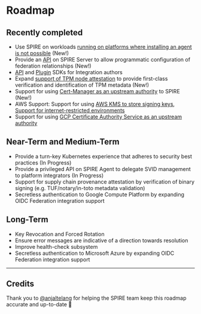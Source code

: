 # Roadmap

## Recently completed

* Use SPIRE on workloads [running on platforms where installing an agent is not possible](https://github.com/spiffe/spire/projects/9) (New!)
* Provide an [API](https://github.com/spiffe/spire-api-sdk/blob/main/proto/spire/api/server/trustdomain/v1/trustdomain.proto) on SPIRE Server to allow programmatic configuration of federation relationships (New!)
* [API](https://github.com/spiffe/spire-api-sdk) and [Plugin](https://github.com/spiffe/spire-plugin-sdk) SDKs for Integration authors
* Expand [support of TPM node attestation](https://github.com/spiffe/spire/pull/2111) to provide first-class verification and identification of TPM metadata (New!)
* Support for using [Cert-Manager as an upstream authority](https://github.com/spiffe/spire/pull/2274) to SPIRE (New!)
* AWS Support: Support for using [AWS KMS to store signing keys](https://github.com/spiffe/spire/pull/2066), [Support for internet-restricted environments](https://github.com/spiffe/spire/pull/2119)
* Support for using [GCP Certificate Authority Service as an upstream authority](https://github.com/spiffe/spire/pull/2172)

## Near-Term and Medium-Term

* Provide a turn-key Kubernetes experience that adheres to security best practices  (In Progress)
* Provide a privileged API on SPIRE Agent to delegate SVID management to platform integrators (In Progress)
* Support for supply chain provenance attestation by verification of binary signing (e.g. TUF/notary/in-toto metadata validation)
* Secretless authentication to Google Compute Platform by expanding OIDC Federation integration support

## Long-Term

* Key Revocation and Forced Rotation
* Ensure error messages are indicative of a direction towards resolution
* Improve health-check subsystem
* Secretless authentication to Microsoft Azure by expanding OIDC Federation integration support

***

## Credits

Thank you to [@anjaltelang](https://github.com/anjaltelang) for helping the SPIRE team keep this roadmap accurate and up-to-date 🎉
